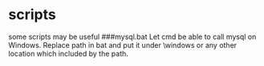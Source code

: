 # scripts
some scripts may be useful
###mysql.bat
Let cmd be able to call mysql on Windows. Replace path in bat and put it under \windows 
or any other location which included by the path.
